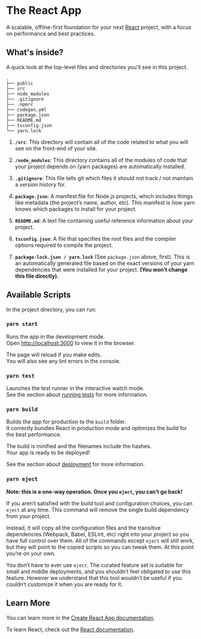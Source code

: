 # The React App

A scalable, offline-first foundation for your next <a href="https://reactjs.org/">React</a> project, with a focus on performance and best practices.

## What's inside?

A quick look at the top-level files and directories you'll see in this project.

    .
    ├── public
    ├── src
    ├── node_modules
    ├── .gitignore
    ├── .npmrc
    ├── codegen.yml
    ├── package.json
    ├── README.md
    ├── tsconfig.json
    └── yarn.lock

1.  **`/src`**: This directory will contain all of the code related to what you will see on the front-end of your site.

2.  **`/node_modules`**: This directory contains all of the modules of code that your project depends on (yarn packages) are automatically installed.

3.  **`.gitignore`**: This file tells git which files it should not track / not maintain a version history for.

4.  **`package.json`**: A manifest file for Node.js projects, which includes things like metadata (the project’s name, author, etc). This manifest is how yarn knows which packages to install for your project.

5.  **`README.md`**: A text file containing useful reference information about your project.

6.  **`tsconfig.json`**: A file that specifies the root files and the compiler options required to compile the project.

7.  **`package-lock.json / yarn.lock`** (See `package.json` above, first). This is an automatically generated file based on the exact versions of your yarn dependencies that were installed for your project. **(You won’t change this file directly).**

## Available Scripts

In the project directory, you can run:

### `yarn start`

Runs the app in the development mode.<br />
Open [http://localhost:3000](http://localhost:3000) to view it in the browser.

The page will reload if you make edits.<br />
You will also see any lint errors in the console.

### `yarn test`

Launches the test runner in the interactive watch mode.<br />
See the section about [running tests](https://facebook.github.io/create-react-app/docs/running-tests) for more information.

### `yarn build`

Builds the app for production to the `build` folder.<br />
It correctly bundles React in production mode and optimizes the build for the best performance.

The build is minified and the filenames include the hashes.<br />
Your app is ready to be deployed!

See the section about [deployment](https://facebook.github.io/create-react-app/docs/deployment) for more information.

### `yarn eject`

**Note: this is a one-way operation. Once you `eject`, you can’t go back!**

If you aren’t satisfied with the build tool and configuration choices, you can `eject` at any time. This command will remove the single build dependency from your project.

Instead, it will copy all the configuration files and the transitive dependencies (Webpack, Babel, ESLint, etc) right into your project so you have full control over them. All of the commands except `eject` will still work, but they will point to the copied scripts so you can tweak them. At this point you’re on your own.

You don’t have to ever use `eject`. The curated feature set is suitable for small and middle deployments, and you shouldn’t feel obligated to use this feature. However we understand that this tool wouldn’t be useful if you couldn’t customize it when you are ready for it.

## Learn More

You can learn more in the [Create React App documentation](https://facebook.github.io/create-react-app/docs/getting-started).

To learn React, check out the [React documentation](https://reactjs.org/).
